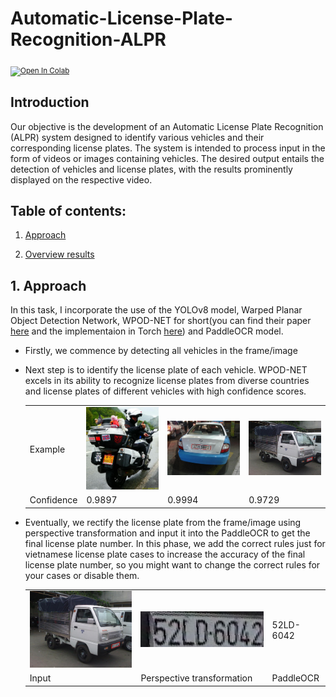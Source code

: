 # Automatic-License-Plate-Recognition-ALPR

<sub> [![Open In Colab](https://colab.research.google.com/assets/colab-badge.svg)](https://colab.research.google.com/drive/1EYOb6wNegfWFNEKebrli7mneMyn9aVgY?usp=sharing)
</sub>

## Introduction
Our objective is the development of an Automatic License Plate Recognition (ALPR) system designed to identify various vehicles and their corresponding license plates. The system is intended to process input in the form of videos or images containing vehicles. The desired output entails the detection of vehicles and license plates, with the results prominently displayed on the respective video.
  
## Table of contents:

1. [Approach](https://github.com/khoi03/Automatic-License-Plate-Recognition-ALPR#1approach)

2. [Overview results](https://github.com/khoi03/Automatic-License-Plate-Recognition-ALPR#2overview)
     

## 1. Approach
In this task, I incorporate the use of the YOLOv8 model, Warped Planar Object Detection Network, WPOD-NET for short(you can find their paper [here](https://openaccess.thecvf.com/content_ECCV_2018/papers/Sergio_Silva_License_Plate_Detection_ECCV_2018_paper.pdf) and the implementaion in Torch [here](https://github.com/Pandede/WPODNet-Pytorch)) and PaddleOCR model.
- Firstly, we commence by detecting all vehicles in the frame/image
- Next step is to identify the license plate of each vehicle. WPOD-NET excels in its ability to recognize license plates from diverse countries and license plates of different vehicles with high confidence scores.
  <table>
    <tr>
        <td> Example </td>
        <td> <img src="./assets/chinese1.jpg" width="300px"></td>
        <td> <img src="./assets/korean.jpg" width="300px"></td>
        <td> <img src="./assets/truck.jpg" width="300px"></td>
    </tr> 
    <tr>
        <td> Confidence </td>
        <td> 0.9897 </td>
        <td> 0.9994 </td>
        <td> 0.9729 </td>
    </tr>
  </table>
  
- Eventually, we rectify the license plate from the frame/image using perspective transformation and input it into the PaddleOCR to get the final license plate number. In this phase, we add the correct rules just for vietnamese license plate cases to increase the accuracy of the final license plate number, so you might want to change the correct rules for your cases or disable them.
  <table>
    <tr>
        <td style="vertical-align: middle;"> <img src="./assets/truck.jpg" width="300px"></td>
        <td style="vertical-align: middle;"> <img src="./assets/warped.jpg" width="300px"></td>
        <td style="vertical-align: middle;"> 52LD-6042 </td>
    </tr> 
    <tr>
        <td style="vertical-align: middle;"> Input </td>
        <td style="vertical-align: middle;"> Perspective transformation </td>
        <td style="vertical-align: middle;"> PaddleOCR </td>
    </tr>
  </table>

